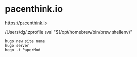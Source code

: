 # pacenthink.io
https://pacenthink.io


/Users/dg/.zprofile
    eval "$(/opt/homebrew/bin/brew shellenv)"


    hugo new site name
    hugo server
    hego -t PaperMod